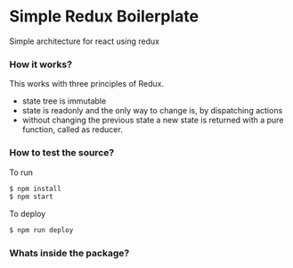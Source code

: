 # Simple Redux Boilerplate
Simple architecture for react using redux

### How it works?
This works with three principles of Redux.
- state tree is immutable
- state is readonly and the only way to change is, by dispatching actions
- without changing the previous state a new state is returned with a pure function, called as reducer.

### How to test the source?

To run

```sh
$ npm install
$ npm start
```

To deploy

```sh
$ npm run deploy
```

### Whats inside the package?